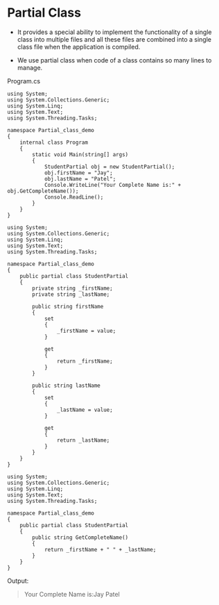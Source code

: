 # Partial Class

- It provides a special ability to implement the functionality of a single class into multiple files and all these files are combined into a single class file when the application is compiled.

- We use partial class when code of a class contains so many lines to manage.

Program.cs
```
using System;
using System.Collections.Generic;
using System.Linq;
using System.Text;
using System.Threading.Tasks;

namespace Partial_class_demo
{
    internal class Program
    {
        static void Main(string[] args)
        {
            StudentPartial obj = new StudentPartial();
            obj.firstName = "Jay";
            obj.lastName = "Patel";
            Console.WriteLine("Your Complete Name is:" + obj.GetCompleteName());
            Console.ReadLine();
        }
    }
}
```

```
using System;
using System.Collections.Generic;
using System.Linq;
using System.Text;
using System.Threading.Tasks;

namespace Partial_class_demo
{
    public partial class StudentPartial
    {
        private string _firstName;
        private string _lastName;

        public string firstName
        {
            set
            {
                _firstName = value;
            }

            get
            {
                return _firstName;
            }
        }

        public string lastName
        {
            set
            {
                _lastName = value;
            }

            get
            {
                return _lastName;
            }
        }
    }
}
```

```
using System;
using System.Collections.Generic;
using System.Linq;
using System.Text;
using System.Threading.Tasks;

namespace Partial_class_demo
{
    public partial class StudentPartial
    {
        public string GetCompleteName()
        {
            return _firstName + " " + _lastName;
        }
    }
}
```

Output:

> Your Complete Name is:Jay Patel
